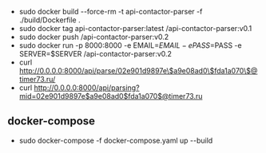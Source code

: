 * sudo docker build --force-rm -t api-contactor-parser -f ./build/Dockerfile . 
* sudo docker tag api-contactor-parser:latest <selector>/api-contactor-parser:v0.1
* sudo docker push <selector>/api-contactor-parser:v0.2
* sudo docker run -p 8000:8000 -e EMAIL=$EMAIL -e PASS=$PASS -e SERVER=$SERVER <selector>/api-contactor-parser:v0.2
* curl http://0.0.0.0:8000/api/parse/02e901d9897e\$a9e08ad0\$fda1a070\$@timer73.ru/
* curl http://0.0.0.0:8000/api/parsing?mid=02e901d9897e$a9e08ad0$fda1a070$@timer73.ru

## docker-compose
* sudo docker-compose -f docker-compose.yaml up --build
